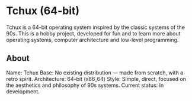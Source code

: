 # Tchux (64-bit)

Tchux is a 64-bit operating system inspired by the classic systems of the 90s.
This is a hobby project, developed for fun and to learn more about operating systems, computer architecture and low-level programming.


## About
Name: Tchux
Base: No existing distribution — made from scratch, with a retro spirit.
Architecture: 64-bit (x86_64)
Style: Simple, direct, focused on the aesthetics and philosophy of 90s systems.
Current status: In development.